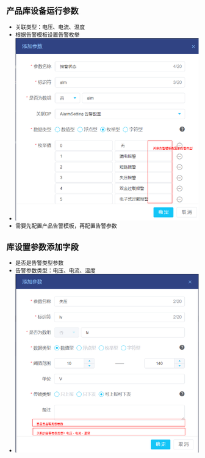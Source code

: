 

## 产品库设备运行参数

* 关联类型：电压、电流、温度
* 根据告警模板设置告警枚举
* ![image-20210803100834886](../file/image/alarm/image-20210803100834886.png)
* 需要先配置产品告警模板，再配置告警参数

## 库设置参数添加字段

* 是否是告警类型参数
* 告警参数类型：电压、电流、温度
* ![image-20210803101159925](../file/image/alarm/image-20210803101159925.png)

